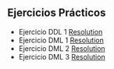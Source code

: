 ## Ejercicios Prácticos

* Ejercicio DDL 1 [Resolution](./Parte_01_ejercicios.sql)
* Ejercicio DML 1 [Resolution](./Parte_02_ejercicios.sql)
* Ejercicio DML 2 [Resolution](./Parte_03_ejercicios.sql)
* Ejercicio DML 3 [Resolution](./Parte_04_ejercicios.sql)